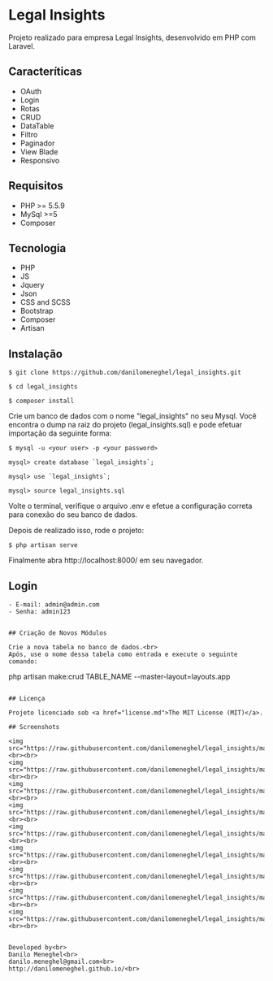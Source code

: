 # Legal Insights

Projeto realizado para empresa Legal Insights, desenvolvido em PHP com Laravel.

## Caracteríticas

- OAuth
- Login
- Rotas
- CRUD
- DataTable
- Filtro
- Paginador
- View Blade
- Responsivo

## Requisitos

- PHP >= 5.5.9
- MySql >=5
- Composer

## Tecnologia

- PHP
- JS
- Jquery
- Json
- CSS and SCSS
- Bootstrap
- Composer
- Artisan

## Instalação

```
$ git clone https://github.com/danilomeneghel/legal_insights.git

$ cd legal_insights

$ composer install
```

Crie um banco de dados com o nome "legal_insights" no seu Mysql.
Você encontra o dump na raiz do projeto (legal_insights.sql) e pode efetuar importação da seguinte forma:

```
$ mysql -u <your user> -p <your password>

mysql> create database `legal_insights`;

mysql> use `legal_insights`;

mysql> source legal_insights.sql
```

Volte o terminal, verifique o arquivo .env e efetue a configuração correta para conexão do seu banco de dados.<br>

Depois de realizado isso, rode o projeto:

```
$ php artisan serve
```

Finalmente abra http://localhost:8000/ em seu navegador.

## Login

	- E-mail: admin@admin.com
	- Senha: admin123
	
```

## Criação de Novos Módulos

Crie a nova tabela no banco de dados.<br>
Após, use o nome dessa tabela como entrada e execute o seguinte comando:

```
php artisan make:crud TABLE_NAME --master-layout=layouts.app
```

## Licença

Projeto licenciado sob <a href="license.md">The MIT License (MIT)</a>.

## Screenshots

<img src="https://raw.githubusercontent.com/danilomeneghel/legal_insights/master/screenshots/screenshot01.png"><br><br>
<img src="https://raw.githubusercontent.com/danilomeneghel/legal_insights/master/screenshots/screenshot02.png"><br><br>
<img src="https://raw.githubusercontent.com/danilomeneghel/legal_insights/master/screenshots/screenshot03.png"><br><br>
<img src="https://raw.githubusercontent.com/danilomeneghel/legal_insights/master/screenshots/screenshot04.png"><br><br>
<img src="https://raw.githubusercontent.com/danilomeneghel/legal_insights/master/screenshots/screenshot05.png"><br><br>
<img src="https://raw.githubusercontent.com/danilomeneghel/legal_insights/master/screenshots/screenshot06.png"><br><br>
<img src="https://raw.githubusercontent.com/danilomeneghel/legal_insights/master/screenshots/screenshot07.png"><br><br>
<img src="https://raw.githubusercontent.com/danilomeneghel/legal_insights/master/screenshots/screenshot08.png"><br><br>
<img src="https://raw.githubusercontent.com/danilomeneghel/legal_insights/master/screenshots/screenshot09.png"><br><br>


Developed by<br>
Danilo Meneghel<br>
danilo.meneghel@gmail.com<br>
http://danilomeneghel.github.io/<br>
